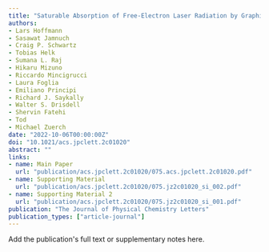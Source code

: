 ```yaml
---
title: "Saturable Absorption of Free-Electron Laser Radiation by Graphite near the Carbon K-Edge"
authors:
- Lars Hoffmann
- Sasawat Jamnuch
- Craig P. Schwartz
- Tobias Helk
- Sumana L. Raj
- Hikaru Mizuno
- Riccardo Mincigrucci
- Laura Foglia
- Emiliano Principi
- Richard J. Saykally
- Walter S. Drisdell
- Shervin Fatehi
- Tod
- Michael Zuerch
date: "2022-10-06T00:00:00Z"
doi: "10.1021/acs.jpclett.2c01020"
abstract: ""
links:
- name: Main Paper
  url: "publication/acs.jpclett.2c01020/075.acs.jpclett.2c01020.pdf" 
- name: Supporting Material
  url: "publication/acs.jpclett.2c01020/075.jz2c01020_si_002.pdf" 
- name: Supporting Material 2
  url: "publication/acs.jpclett.2c01020/075.jz2c01020_si_001.pdf" 
publication: "The Journal of Physical Chemistry Letters"
publication_types: ["article-journal"]
---
```


Add the publication's full text or supplementary notes here.
